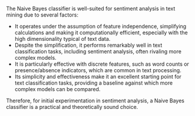The Naive Bayes classifier is well-suited for sentiment analysis in text mining due to several factors:
- It operates under the assumption of feature independence, simplifying calculations and making it computationally efficient, especially with the high dimensionality typical of text data.
- Despite the simplification, it performs remarkably well in text classification tasks, including sentiment analysis, often rivaling more complex models.
- It is particularly effective with discrete features, such as word counts or presence/absence indicators, which are common in text processing.
- Its simplicity and effectiveness make it an excellent starting point for text classification tasks, providing a baseline against which more complex models can be compared.
  
Therefore, for initial experimentation in sentiment analysis, a Naive Bayes classifier is a practical and theoretically sound choice.